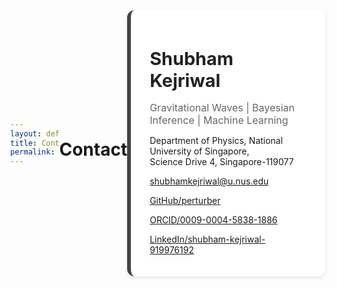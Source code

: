 ```yaml
---
layout: default
title: Contact
permalink: /contact/
---
```


# Contact

<div class="bubble contact-bubble" markdown="1">

<h2 class="contact-name">Shubham Kejriwal</h2>
<p class="contact-title">Gravitational Waves | Bayesian Inference | Machine Learning</p>

<i class="fas fa-university"></i> Department of Physics, National University of Singapore,  
Science Drive 4, Singapore-119077  

<i class="fas fa-envelope"></i> [shubhamkejriwal@u.nus.edu](mailto:shubhamkejriwal@u.nus.edu)  

<i class="fab fa-github"></i> [GitHub/perturber](https://github.com/perturber)  

<i class="fab fa-orcid"></i> [ORCID/0009-0004-5838-1886](https://orcid.org/0009-0004-5838-1886)  

<i class="fab fa-linkedin"></i> [LinkedIn/shubham-kejriwal-919976192](https://www.linkedin.com/in/shubham-kejriwal-919976192/)  

</div>

<style>
/* Full page centering */
body {
  display: flex;
  justify-content: center;
  align-items: center;
  min-height: 100vh; /* full viewport height */
  margin: 0;
}

/* Bubble card */
.bubble {
  background: #fff;
  border-radius: 12px;
  padding: 20px 30px;
  box-shadow: 0 2px 6px rgba(0,0,0,0.1);
  max-width: 700px;
  border-left: 6px solid #444; /* dark grey accent border */
}

.contact-text {
  font-size: 1.05rem;
  text-align: left;
  line-height: 1.2;
}

.contact-name {
  font-size: 1.8rem;
  font-weight: 700;
  margin-bottom: 4px;
  color: #222;
}

.contact-title {
  font-size: 1rem;
  font-weight: 400;
  margin-bottom: 12px;
  color: #666;
}

.contact-text i {
  font-size: 1.1rem;
  margin-right: 8px;
  color: #444;
}
</style>


